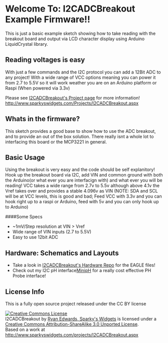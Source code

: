 Welcome To: I2CADCBreakout Example Firmware!!
================================

This is just a basic example sketch showing how to take reading with the breakout board and output via LCD character display using Arduino LiquidCrystal library.

Reading voltages is easy
-------------------------

With just a few commands and the I2C protocol you can add a 12Bit ADC to any project! With a wide range of VCC options meaning you can power it from 2.7 to 5.5V so it will work weather you are on an Arduino platform or Raspi (When powered via 3.3v)

Please see [I2CADCBreakout's Project page](http://www.sparkyswidgets.com/Projects/I2CADCBreakout.aspx) for more information!
<http://www.sparkyswidgets.com/Projects/I2CADCBreakout.aspx>

Whats in the firmware?
-------------------------

This sketch provides a good base to show how to use the ADC breakout, and to provide an out of the box solution.
There really isnt a whole lot to interfacing this board or the MCP3221 in general.


Basic Usage
-------------------------

Using the breakout is very easy and the code should be self explanitory! Hook up the breakout board via I2C, add VIN and common ground with both the Arduino(or what ever you are interfacign with) and what ever you will be reading! VCC takes a wide range from 2.7v to 5.5v although above 4.1v the Vref takes over and provides a stable 4.096v as VIN (NOTE: SDA and SCL will be at VCC levels, this is good and bad; Feed VCC with 3.3v and you can hook right up to a raspi or Arduino, feed with 5v and you can only hook up to Arduino)

####Some Specs
- ~1mV/Step resolution at VIN > Vref
- Wide range of VIN inputs (2.7 to 5.5V)
- Easy to use 12bit ADC

Hardware: Schematics and Layouts
-------------------------

- Take a look in [I2CADCBreakout's Hardware Repo](https://github.com/SparkysWidgets/I2CADCBreakoutHW) for the EAGLE files!
- Check out my I2C pH interface[MinipH](http://www.sparkyswidgets.com/Projects/MinipH.aspx) for a really cost effective PH Probe interface!


License Info
-------------------------

<p>This is a fully open source project released under the CC BY license</p>
<a rel="license" href="http://creativecommons.org/licenses/by-sa/3.0/deed.en_US"><img alt="Creative Commons License" style="border-width: 0px;" src="http://i.creativecommons.org/l/by-sa/3.0/88x31.png" /></a><br />
<span xmlns:dct="http://purl.org/dc/terms/" property="dct:title">I2CADCBreakout</span> by <a xmlns:cc="http://creativecommons.org/ns#" href="www.sparkyswidgets.com" property="cc:attributionName" rel="cc:attributionURL">Ryan Edwards, Sparky's Widgets</a> is licensed under a <a rel="license" href="http://creativecommons.org/licenses/by-sa/3.0/deed.en_US">Creative Commons Attribution-ShareAlike 3.0 Unported License</a>.<br />
Based on a work at <a xmlns:dct="http://purl.org/dc/terms/" href="/projects/I2CADCBreakout.aspx" rel="dct:source">http://www.sparkyswidgets.com/projects/I2CADCBreakout.aspx</a>
